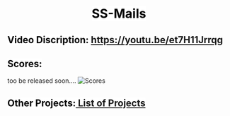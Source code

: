 <div align="center"><h1>
 <mark style="background-color: white; color: black;" align="center"><b>SS-Mails</b></mark></h1>
</div>

## <mark style="background-color: white; color: black;"><b>Video Discription:</b></mark>  <https://youtu.be/et7H11Jrrqg>

## <mark style="background-color: white; color: black;"><b>Scores:</b></mark>
too be released soon....
![Scores]()

## <mark style="background-color: white; color: black;"><b>Other Projects:<a href="https://github.com/Sandhu-Sahil/Project_List_Professional_Web_Programming_Harvard_University"> List of Projects</a></b></mark>
